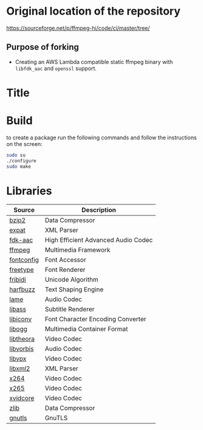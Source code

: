 # Original location of the repository

https://sourceforge.net/p/ffmpeg-hi/code/ci/master/tree/

## Purpose of forking

* Creating an AWS Lambda compatible static ffmpeg binary with `libfdk_aac` and `openssl` support.

# Title

# Build

to create a package run the following commands and follow the instructions on the screen:
```sh
sudo su
./configure
sudo make
```

# Libraries

| Source                                   | Description                         |
| ---------------------------------------- | ----------------------------------- |
| [bzip2](http://www.bzip.org/downloads.html) | Data Compressor                     |
| [expat](https://sourceforge.net/projects/expat/files/expat/) | XML Parser                          |
| [fdk-aac](https://sourceforge.net/projects/opencore-amr/files/fdk-aac/) | High Efficient Advanced Audio Codec |
| [ffmpeg](http://ffmpeg.org/download.html#releases) | Multimedia Framework                |
| [fontconfig](https://www.freedesktop.org/software/fontconfig/release/) | Font Accessor                       |
| [freetype](https://sourceforge.net/projects/freetype/files/freetype2/) | Font Renderer                       |
| [fribidi](https://fribidi.org/download/) | Unicode Algorithm                   |
| [harfbuzz](https://www.freedesktop.org/software/harfbuzz/release/) | Text Shaping Engine                 |
| [lame](https://sourceforge.net/projects/lame/files/lame/) | Audio Codec                         |
| [libass](https://github.com/libass/libass/releases) | Subtitle Renderer                   |
| [libiconv](https://ftp.gnu.org/pub/gnu/libiconv/) | Font Character Encoding Converter   |
| [libogg](https://www.xiph.org/downloads/) | Multimedia Container Format         |
| [libtheora](https://www.xiph.org/downloads/) | Video Codec                         |
| [libvorbis](https://www.xiph.org/downloads/) | Audio Codec                         |
| [libvpx](http://downloads.webmproject.org/releases/webm/index.html) | Video Codec                         |
| [libxml2](ftp://xmlsoft.org/libxml2/)    | XML Parser                          |
| [x264](ftp://ftp.videolan.org/pub/x264/snapshots) | Video Codec                         |
| [x265](https://bitbucket.org/multicoreware/x265/downloads/?tab=tags) | Video Codec                         |
| [xvidcore](https://labs.xvid.com/source/) | Video Codec                         |
| [zlib](https://sourceforge.net/projects/libpng/files/zlib/) | Data Compressor                     |
| [gnutls](https://www.gnutls.org/download.html) | GnuTLS |
